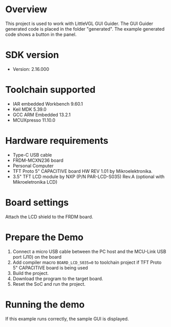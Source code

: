 Overview
========

This project is used to work with LittleVGL GUI Guider. The GUI Guider generated
code is placed in the folder "generated". The example generated code shows a
button in the panel.

SDK version
===========
- Version: 2.16.000

Toolchain supported
===================
- IAR embedded Workbench  9.60.1
- Keil MDK  5.39.0
- GCC ARM Embedded  13.2.1
- MCUXpresso  11.10.0

Hardware requirements
=====================
- Type-C USB cable
- FRDM-MCXN236 board
- Personal Computer
- TFT Proto 5" CAPACITIVE board HW REV 1.01 by Mikroelektronika.
- 3.5" TFT LCD module by NXP (P/N PAR-LCD-S035) Rev.A (optional with Mikroeletronika LCD)

Board settings
==============
Attach the LCD shield to the FRDM board.

Prepare the Demo
================
1.  Connect a micro USB cable between the PC host and the MCU-Link USB port (J10) on the board
2.  Add compiler macro `BOARD_LCD_S035=0` to toolchain project if TFT Proto 5" CAPACITIVE board is being used
3.  Build the project.
4.  Download the program to the target board.
5.  Reset the SoC and run the project.

Running the demo
================
If this example runs correctly, the sample GUI is displayed.
